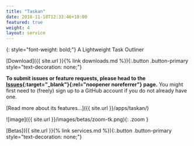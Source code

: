 ```yaml
---
title: "Taskan"
date: 2018-11-18T12:33:46+10:00
featured: true
weight: 4
layout: service
---
```


{: style="font-weight: bold;"}
A Lightweight Task Outliner

[Download]({{ site.url }}{% link downloads.md %}){:.button .button-primary style="text-decoration: none;"}

**To submit issues or feature requests, please head to the [Issues](https://github.com/synappser/Taskan/issues){:target="_blank"}{:rel="noopener noreferrer"} page.** You might first need to (freely) sign up to a GitHub account if you do not already have one.

<!--break-->

[Read more about its features...]({{ site.url }}/apps/taskan/)

![image]({{ site.url }}/images/betas/zoom-tk.png){: .zoom }

[Betas]({{ site.url }}{% link services.md %}){:.button .button-primary style="text-decoration: none;"}
